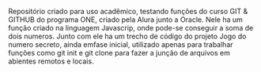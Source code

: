 Repositório criado para uso acadêmico, testando funções do curso GIT & GITHUB do programa ONE, criado pela Alura junto a Oracle.
Nele ha um função criado na linguagem Javascrip, onde pode-se conseguir a soma de dois numeros.
Junto com ele ha um trecho de código do projeto Jogo do numero secreto, ainda emfase inicial, utilizado apenas para trabalhar funções como git init e git clone para fazer a junção de arquivos em abientes remotos e locais.

